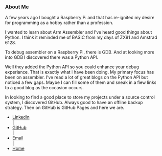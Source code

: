 ---
---
### About Me

A few years ago I bought a Raspberry Pi and that has re-ignited my desire for programming as a hobby rather than a profession.

I wanted to learn about Arm Assembler and I've heard good things about Python. I think it reminded me of BASIC from my days of ZX81 and Amstrad 6128.

To debug assembler on a Raspberry PI, there is GDB. And at looking more into GDB I discovered there was a Python API.

Well they added the Python API so you could enhance your debug experiance. That is exactly what I have been doing. My primary focus has been on assembler. I've read a lot of great blogs on the Python API but noticed a few gaps. Maybe I can fill some of them and sneak in a fiew links to a good blog as the occasion occurs.

In looking to find a good place to store my projects under a source control system, I discovered GitHub. Always good to have an offline backup strategy. Then on GitHub is GitHub Pages and here we are.

<nav>
<ul>
<li><a href="https://www.linkedin.com/in/steven-lalewicz-5b586649">LinkedIn</a></li> |
<li><a href="https://github.com/StevenLwcz">GitHub</a></li> |
<li><a href="mailto:StevenLwcz1@virginmedia.com">Email</a></li> |
<li><a href="https://stevenlwcz.github.io/">Home</a></li>
</ul>
</nav>
